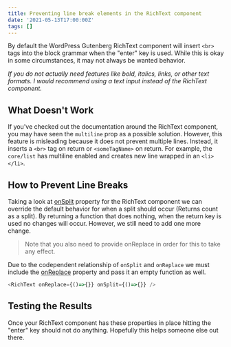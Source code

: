 ```yaml
---
title: Preventing line break elements in the RichText component
date: '2021-05-13T17:00:00Z'
tags: []
---
```


By default the WordPress Gutenberg RichText component will insert `<br>` tags into the block grammar when the "enter" key is used. While this is okay in some circumstances, it may not always be wanted behavior.

_If you do not actually need features like bold, italics, links, or other text formats. I would recommend using a text input instead of the RichText component._

## What Doesn't Work

If you've checked out the documentation around the RichText component, you may have seen the `multiline` prop as a possible solution. However, this feature is misleading because it does not prevent multiple lines. Instead, it inserts a `<br>` tag on return or `<someTagName>` on return. For example, the `core/list` has multiline enabled and creates new line wrapped in an `<li></li>`.

## How to Prevent Line Breaks

Taking a look at [onSplit](https://github.com/WordPress/gutenberg/tree/trunk/packages/block-editor/src/components/rich-text#onsplit-value-string--function) property for the RichText component we can override the default behavior for when a split should occur (Returns count as a split). By returning a function that does nothing, when the return key is used no changes will occur. However, we still need to add one more change.

> Note that you also need to provide onReplace in order for this to take any effect.

Due to the codependent relationship of `onSplit` and `onReplace` we must include the [onReplace](https://github.com/WordPress/gutenberg/tree/trunk/packages/block-editor/src/components/rich-text#onreplace-blocks-array--function) property and pass it an empty function as well.

```js
<RichText onReplace={()=>{}} onSplit={()=>{}} />
```

## Testing the Results

Once your RichText component has these properties in place hitting the "enter" key should not do anything. Hopefully this helps someone else out there.
